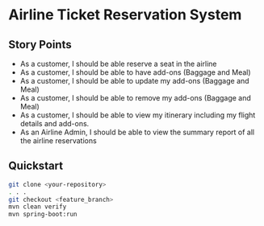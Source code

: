 # Airline Ticket Reservation System
## Story Points
- As a customer, I should be able reserve a seat in the airline
- As a customer, I should be able to have add-ons (Baggage and Meal)
- As a customer, I should be able to update my add-ons (Baggage and Meal)
- As a customer, I should be able to remove my add-ons (Baggage and Meal)
- As a customer, I should be able to view my itinerary including my flight details and add-ons.
- As an Airline Admin, I should be able to view the summary report of all the airline reservations

## Quickstart

```bash
git clone <your-repository>
. . .
git checkout <feature_branch>
mvn clean verify
mvn spring-boot:run
```

